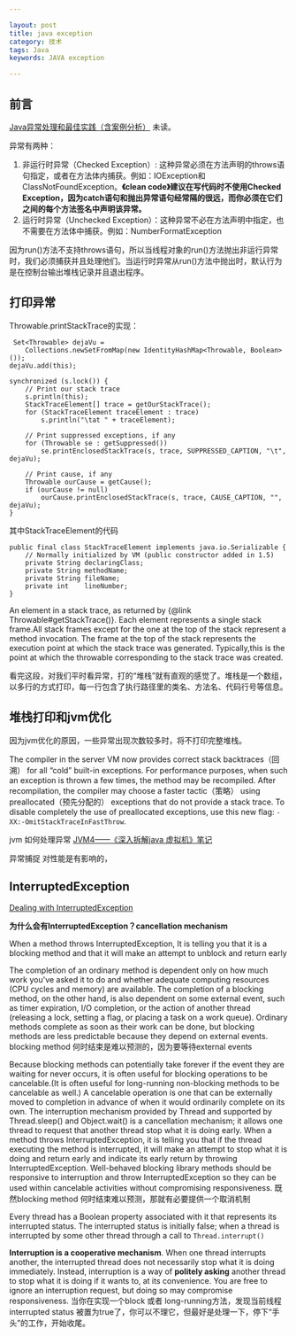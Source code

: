 ```yaml
---

layout: post
title: java exception
category: 技术
tags: Java
keywords: JAVA exception

---
```


## 前言

[Java异常处理和最佳实践（含案例分析）](https://mp.weixin.qq.com/s/7MbgphfBDBHWLx9nx5lHqA) 未读。

异常有两种：

1. 非运行时异常（Checked Exception）: 这种异常必须在方法声明的throws语句指定，或者在方法体内捕获。例如：IOException和ClassNotFoundException。**《clean code》建议在写代码时不使用Checked Exception，因为catch语句和抛出异常语句经常隔的很远，而你必须在它们之间的每个方法签名中声明该异常。**
2. 运行时异常（Unchecked Exception）：这种异常不必在方法声明中指定，也不需要在方法体中捕获。例如：NumberFormatException

因为run()方法不支持throws语句，所以当线程对象的run()方法抛出非运行异常时，我们必须捕获并且处理他们。当运行时异常从run()方法中抛出时，默认行为是在控制台输出堆栈记录并且退出程序。

## 打印异常

Throwable.printStackTrace的实现：

	 Set<Throwable> dejaVu =
        Collections.newSetFromMap(new IdentityHashMap<Throwable, Boolean>());
    dejaVu.add(this);
	
    synchronized (s.lock()) {
        // Print our stack trace
        s.println(this);
        StackTraceElement[] trace = getOurStackTrace();
        for (StackTraceElement traceElement : trace)
            s.println("\tat " + traceElement);
	
        // Print suppressed exceptions, if any
        for (Throwable se : getSuppressed())
            se.printEnclosedStackTrace(s, trace, SUPPRESSED_CAPTION, "\t", dejaVu);
	
        // Print cause, if any
        Throwable ourCause = getCause();
        if (ourCause != null)
            ourCause.printEnclosedStackTrace(s, trace, CAUSE_CAPTION, "", dejaVu);
    }

其中StackTraceElement的代码

	public final class StackTraceElement implements java.io.Serializable {
	    // Normally initialized by VM (public constructor added in 1.5)
	    private String declaringClass;
	    private String methodName;
	    private String fileName;
	    private int    lineNumber;
	}
	
 An element in a stack trace, as returned by {@link
 Throwable#getStackTrace()}.  Each element represents a single stack frame.All stack frames except for the one at the top of the stack represent a method invocation.  The frame at the top of the stack represents the execution point at which the stack trace was generated.  Typically,this is the point at which the throwable corresponding to the stack trace was created.
 
 看完这段，对我们平时看异常，打的“堆栈”就有直观的感觉了。堆栈是一个数组，以多行的方式打印，每一行包含了执行路径里的类名、方法名、代码行号等信息。

## 堆栈打印和jvm优化

因为jvm优化的原因，一些异常出现次数较多时，将不打印完整堆栈。

The compiler in the server VM now provides correct stack backtraces（回溯） for all “cold” built-in exceptions. For performance purposes, when such an exception is thrown a few times, the method may be recompiled. After recompilation, the compiler may choose a faster tactic（策略） using preallocated（预先分配的） exceptions that do not provide a stack trace. To disable completely the use of preallocated exceptions, use this new flag: `-XX:-OmitStackTraceInFastThrow`.


jvm 如何处理异常 [JVM4——《深入拆解java 虚拟机》笔记](http://qiankunli.github.io/2018/07/20/jvm_note.html)

异常捕捉 对性能是有影响的，

## InterruptedException

[Dealing with InterruptedException](https://www.ibm.com/developerworks/library/j-jtp05236/index.html)

**为什么会有InterruptedException？cancellation mechanism**

When a method throws InterruptedException, It is telling you that it is a blocking method and that it will make an attempt to unblock and return early 

The completion of an ordinary method is dependent only on how much work you've asked it to do and whether adequate computing resources (CPU cycles and memory) are available. The completion of a blocking method, on the other hand, is also dependent on some external event, such as timer expiration, I/O completion, or the action of another thread (releasing a lock, setting a flag, or placing a task on a work queue). Ordinary methods complete as soon as their work can be done, but blocking methods are less predictable because they depend on external events. blocking method 何时结束是难以预测的，因为要等待external events


Because blocking methods can potentially take forever if the event they are waiting for never occurs, it is often useful for blocking operations to be cancelable.(It is often useful for long-running non-blocking methods to be cancelable as well.)  A cancelable operation is one that can be externally moved to completion in advance of when it would ordinarily complete on its own. The interruption mechanism provided by Thread and supported by Thread.sleep() and Object.wait() is a cancellation mechanism; it allows one thread to request that another thread stop what it is doing early. When a method throws InterruptedException, it is telling you that if the thread executing the method is interrupted, it will make an attempt to stop what it is doing and return early and indicate its early return by throwing InterruptedException. Well-behaved blocking library methods should be responsive to interruption and throw InterruptedException so they can be used within cancelable activities without compromising responsiveness. 既然blocking method 何时结束难以预测，那就有必要提供一个取消机制

Every thread has a Boolean property associated with it that represents its interrupted status. The interrupted status is initially false; when a thread is interrupted by some other thread through a call to `Thread.interrupt()`

**Interruption is a cooperative mechanism**. When one thread interrupts another, the interrupted thread does not necessarily stop what it is doing immediately. Instead, interruption is a way of **politely asking** another thread to stop what it is doing if it wants to, at its convenience.  You are free to ignore an interruption request, but doing so may compromise responsiveness. 当你在实现一个block 或者 long-running方法，发现当前线程 interrupted status 被置为true了，你可以不理它，但最好是处理一下，停下“手头”的工作，开始收尾。

